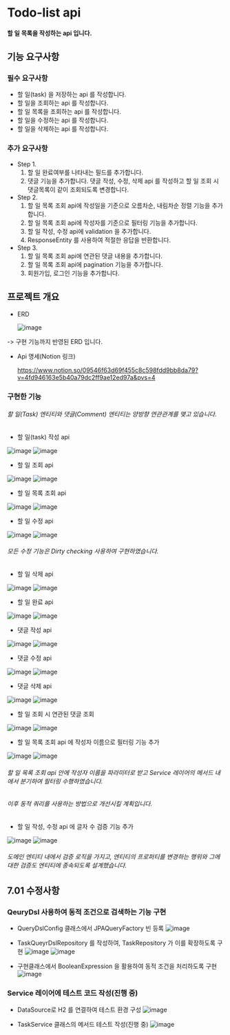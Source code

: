 Todo-list api
========

#### 할 일 목록을 작성하는 api 입니다. 

기능 요구사항
-------------

### 필수 요구사항
* 할 일(task) 을 저장하는 api 를 작성합니다.
* 할 일을 조회하는 api 를 작성합니다.
* 할 일 목록을 조회하는 api 를 작성합니다.
* 할 일을 수정하는 api 를 작성합니다.
* 할 일을 삭제하는 api 를 작성합니다.

### 추가 요구사항
* Step 1.
  1. 할 일 완료여부를 나타내는 필드를 추가합니다.
  2. 댓글 기능을 추가합니다. 댓글 작성, 수정, 삭제 api 를 작성하고 할 일 조회 시 댓글목록이 같이 조회되도록 변경합니다.
* Step 2.
  1. 할 일 목록 조회 api에 작성일을 기준으로 오름차순, 내림차순 정렬 기능을 추가합니다.
  2. 할 일 목록 조회 api에 작성자를 기준으로 필터링 기능을 추가합니다.
  3. 할 일 작성, 수정 api에 validation 을 추가합니다.
  4. ResponseEntity 를 사용하여 적절한 응답을 반환합니다.
* Step 3.
  1. 할 일 목록 조회 api에 연관된 댓글 내용을 추가합니다.
  2. 할 일 목록 조회 api에 pagination 기능을 추가합니다.
  3. 회원가입, 로그인 기능을 추가합니다.
 




프로젝트 개요
-------------

* ERD

  ![image](https://github.com/seungheyon/todo-api/assets/71931476/b16e6f10-e19d-4b6a-9903-450f22f3781f)


  
-> 구현 기능까지 반영된 ERD 입니다.

* Api 명세(Notion 링크)

  https://www.notion.so/09546f63d69f455c8c598fdd9bb8da79?v=4fd946163e5b40a79dc2ff9ae12ed97a&pvs=4
  



### 구현한 기능

  ###### 할 일(Task) 엔티티와 댓글(Comment) 엔티티는 양방향 연관관계를 맺고 있습니다.

* 할 일(task) 작성 api

![image](https://github.com/seungheyon/todo-api/assets/71931476/dfc30bad-3fdb-4cb0-b7f3-74bffe9ede88)
![image](https://github.com/seungheyon/todo-api/assets/71931476/b044129d-af84-41f7-b9b6-f4ff344d2dca)

* 할 일 조회 api

![image](https://github.com/seungheyon/todo-api/assets/71931476/42551779-e025-4c41-8fd7-6fc6da45614c)
![image](https://github.com/seungheyon/todo-api/assets/71931476/c44fdce1-be10-482b-b32b-5dac22c11b0e)

* 할 일 목록 조회 api

![image](https://github.com/seungheyon/todo-api/assets/71931476/5bd11066-e47f-4166-a1f4-fdd3a90b0cb8)
![image](https://github.com/seungheyon/todo-api/assets/71931476/bcf0c5b1-710f-40cf-b31b-c954cc504115)

* 할 일 수정 api

![image](https://github.com/seungheyon/todo-api/assets/71931476/a6fefce3-92b3-41e2-859c-e19cd88334aa)
![image](https://github.com/seungheyon/todo-api/assets/71931476/a661efc4-7ee2-4104-b8dc-54ecde3881c8)

  ###### 모든 수정 기능은 Dirty checking 사용하여 구현하였습니다.

* 할 일 삭제 api

![image](https://github.com/seungheyon/todo-api/assets/71931476/509bfcae-c748-4254-9395-641a47e20320)
![image](https://github.com/seungheyon/todo-api/assets/71931476/a7287ccf-aeca-43ce-880a-b17b2de0c579)

* 할 일 완료 api

![image](https://github.com/seungheyon/todo-api/assets/71931476/825838a7-8568-46ae-91ce-beb81e7d5fe6)
![image](https://github.com/seungheyon/todo-api/assets/71931476/65adec86-e783-4c4d-ba17-ef826111ccd8)

* 댓글 작성 api

![image](https://github.com/seungheyon/todo-api/assets/71931476/46a67d82-58b6-409d-b689-c64eac0f4b54)
![image](https://github.com/seungheyon/todo-api/assets/71931476/aea633a9-0988-40ba-bc2c-b8b422b55aac)

* 댓글 수정 api

![image](https://github.com/seungheyon/todo-api/assets/71931476/7d5885b3-7535-4f89-9d34-002642ac7f46)
![image](https://github.com/seungheyon/todo-api/assets/71931476/b82e7976-76b3-4922-9987-5a7b66a457ad)

* 댓글 삭제 api

![image](https://github.com/seungheyon/todo-api/assets/71931476/31daa161-68c0-420e-8853-9970aa1aeefd)
![image](https://github.com/seungheyon/todo-api/assets/71931476/cf401086-abb1-489b-bfc0-7bd2af7f1a56)

* 할 일 조회 시 연관된 댓글 조회

![image](https://github.com/seungheyon/todo-api/assets/71931476/42551779-e025-4c41-8fd7-6fc6da45614c)
![image](https://github.com/seungheyon/todo-api/assets/71931476/c44fdce1-be10-482b-b32b-5dac22c11b0e)

* 할 일 목록 조회 api 에 작성자 이름으로 필터링 기능 추가

![image](https://github.com/seungheyon/todo-api/assets/71931476/5bd11066-e47f-4166-a1f4-fdd3a90b0cb8)
![image](https://github.com/seungheyon/todo-api/assets/71931476/bcf0c5b1-710f-40cf-b31b-c954cc504115)

  ###### 할 일 목록 조회 api 안에 작성자 이름을 파라미터로 받고 Service 레이어의 메서드 내에서 분기하여 필터링 수행하였습니다.
  ###### 이후 동적 쿼리를 사용하는 방법으로 개선시킬 계획입니다.

* 할 일 작성, 수정 api 에 글자 수 검증 기능 추가

![image](https://github.com/seungheyon/todo-api/assets/71931476/624325ed-8cb8-44ca-b787-a50ea09ff935)
![image](https://github.com/seungheyon/todo-api/assets/71931476/24226d5f-16a5-4f7f-a2fb-852626e79e47)

  ###### 도메인 엔티티 내에서 검증 로직을 가지고, 엔티티의 프로퍼티를 변경하는 행위와 그에 대한 검증도 엔티티에 종속되도록 설계했습니다.




7.01 수정사항
-------------

### QeuryDsl 사용하여 동적 조건으로 검색하는 기능 구현
*  QueryDslConfig 클래스에서 JPAQueryFactory 빈 등록
  ![image](https://github.com/seungheyon/todo-api/assets/71931476/3e429356-ce59-44a5-a8da-cc5676d67983)

* TaskQueyrDslRepository 를 작성하여, TaskRepository 가 이를 확장하도록 구현
  ![image](https://github.com/seungheyon/todo-api/assets/71931476/075b533d-ca00-488b-abb7-6d7c7cc0e24e)
  ![image](https://github.com/seungheyon/todo-api/assets/71931476/a537489c-4cef-4954-a85f-dc46a0577559)

  
* 구현클래스에서 BooleanExpression 을 활용하여 동적 조건을 처리하도록 구현
  ![image](https://github.com/seungheyon/todo-api/assets/71931476/f075877f-7aaf-4163-b482-c842d09c08cb)

  
### Service 레이어에 테스트 코드 작성(진행 중)
* DataSource로 H2 를 연결하여 테스트 환경 구성
  ![image](https://github.com/seungheyon/todo-api/assets/71931476/e775eb09-6444-4308-a006-3f71b7f9a3aa)

* TaskService 클래스의 메서드 테스트 작성(진행 중)
  ![image](https://github.com/seungheyon/todo-api/assets/71931476/0c781f8f-8ca0-4e6b-82b9-b38697b5c47f)


